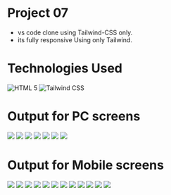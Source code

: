 # Project 07
- vs code clone using Tailwind-CSS only.
- its fully responsive Using only Tailwind.



# Technologies Used
![HTML 5](https://img.shields.io/badge/HTML5-E34F26?style=for-the-badge&logo=html5&logoColor=white)
![Tailwind CSS](https://img.shields.io/badge/Tailwind_CSS-38B2AC?style=for-the-badge&logo=tailwind-css&logoColor=white)

# Output for PC screens
<img src="./output-images/Pc Screen Output/output-1.png" />
<img src="./output-images/Pc Screen Output/output-2.png" />
<img src="./output-images/Pc Screen Output/output-3.png" />
<img src="./output-images/Pc Screen Output/output-4.png" />
<img src="./output-images/Pc Screen Output/output-5.png" />
<img src="./output-images/Pc Screen Output/output-6.png" />
<img src="./output-images/Pc Screen Output/output-7.png" />

# Output for Mobile screens
<img src="./output-images/Mobile Screen Output/output 01.jpg" />


<img src="./output-images/Mobile Screen Output/output 02.jpg" />


<img src="./output-images/Mobile Screen Output/output 03.jpg" />


<img src="./output-images/Mobile Screen Output/output 04.jpg" />


<img src="./output-images/Mobile Screen Output/output 05.jpg" />


<img src="./output-images/Mobile Screen Output/output 06.jpg" />


<img src="./output-images/Mobile Screen Output/output 07.PNG" />


<img src="./output-images/Mobile Screen Output/output 08.jpg" />


<img src="./output-images/Mobile Screen Output/output 09.jpg" />


<img src="./output-images/Mobile Screen Output/output 10.jpg" />


<img src="./output-images/Mobile Screen Output/output 11.jpg" />


<img src="./output-images/Mobile Screen Output/output 12.jpg" />

